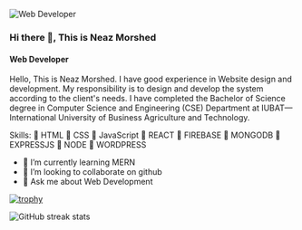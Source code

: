 ![Web Developer](https://media.licdn.com/dms/image/D5616AQHIsW-zs8FKoQ/profile-displaybackgroundimage-shrink_350_1400/0/1697863828289?e=1704326400&v=beta&t=hh0ajkCnalV2zrG5Xoh1nlF2slR6p8RJt04izR2UUU4)

### Hi there 👋, This is Neaz Morshed
#### Web Developer


Hello, This is Neaz Morshed. I have good experience in Website design and development. My responsibility is to design and develop the system according to the client's needs. I have completed the Bachelor of Science degree in Computer Science and Engineering (CSE) Department at IUBAT—International University of Business Agriculture and Technology.

Skills:
🔰 HTML 
🔰 CSS 
🔰 JavaScript
🔰 REACT 
🔰 FIREBASE 
🔰 MONGODB 
🔰 EXPRESSJS 
🔰 NODE 
🔰 WORDPRESS

- 🌱 I’m currently learning MERN 
- 👯 I’m looking to collaborate on github 
- 💬 Ask me about Web Development 






[![trophy](https://github-profile-trophy.vercel.app/?username=Neaz-mq)](https://github.com/ryo-ma/github-profile-trophy)

![GitHub streak stats](https://streak-stats.demolab.com/?user=Neaz-mq)  


